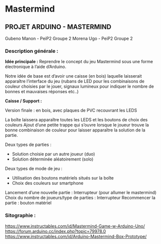 # Mastermind
<h2>PROJET ARDUINO - MASTERMIND</h2>

Gubeno Manon - PeiP2 Groupe 2
Morena Ugo - PeiP2 Groupe 2


<h3>Description générale :</h3>

<b>Idée principale :</b> Reprendre le concept du jeu Mastermind sous une forme électronique à l’aide d’Arduino. 

Notre idée de base est d’avoir une caisse (en bois) laquelle laisserait apparaître l’interface du jeu (rubans de LED pour les combinaisons de couleur choisies par le jouer, signaux lumineux pour indiquer le nombre de bonnes et mauvaises réponses etc..)

**Caisse / Support :**

Version finale : en bois, avec plaques de PVC recouvrant les LEDS

La boîte laissera apparaître toutes les LEDS et les boutons de choix des couleurs
Ajout d’une petite trappe qui s’ouvre lorsque le joueur trouve la bonne combinaison de couleur pour laisser apparaître la solution de la partie.


Deux types de parties :

-	Solution choisie par un autre joueur (duo)
-	Solution déterminée aléatoirement (solo)
 
Deux types de mode de jeu :

-	Utilisation des boutons matériels situés sur la boîte
-	Choix des couleurs sur smartphone 

Lancement d’une nouvelle partie : Interrupteur (pour allumer le mastermind)
Choix du nombre de joueurs/type de parties : Interrupteur
Recommencer la partie : bouton matériel


### Sitographie : 

https://www.instructables.com/id/Mastermind-Game-w-Arduino-Uno/
https://forum.arduino.cc/index.php?topic=79978.0
https://www.instructables.com/id/Arduino-Mastermind-Box-Prototype/


